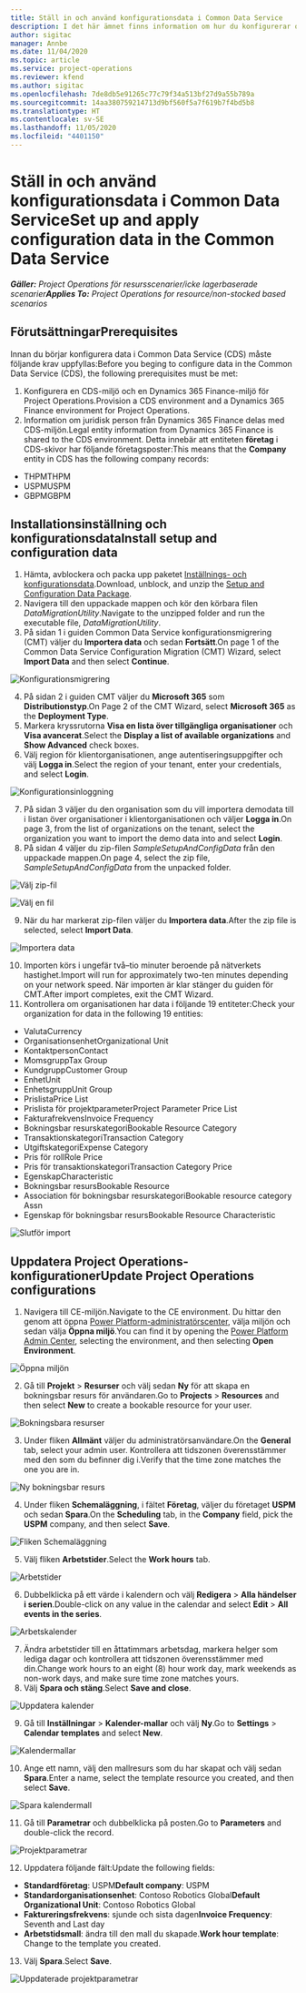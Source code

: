 ```yaml
---
title: Ställ in och använd konfigurationsdata i Common Data Service
description: I det här ämnet finns information om hur du konfigurerar och tillämpar konfigurationsdata i Project Operations.
author: sigitac
manager: Annbe
ms.date: 11/04/2020
ms.topic: article
ms.service: project-operations
ms.reviewer: kfend
ms.author: sigitac
ms.openlocfilehash: 7de8db5e91265c77c79f34a513bf27d9a55b789a
ms.sourcegitcommit: 14aa380759214713d9bf560f5a7f619b7f4bd5b8
ms.translationtype: HT
ms.contentlocale: sv-SE
ms.lasthandoff: 11/05/2020
ms.locfileid: "4401150"
---
```

# <a name="set-up-and-apply-configuration-data-in-the-common-data-service"></a><span data-ttu-id="e6684-103">Ställ in och använd konfigurationsdata i Common Data Service</span><span class="sxs-lookup"><span data-stu-id="e6684-103">Set up and apply configuration data in the Common Data Service</span></span> 

<span data-ttu-id="e6684-104">_**Gäller:** Project Operations för resursscenarier/icke lagerbaserade scenarier_</span><span class="sxs-lookup"><span data-stu-id="e6684-104">_**Applies To:** Project Operations for resource/non-stocked based scenarios_</span></span>

## <a name="prerequisites"></a><span data-ttu-id="e6684-105">Förutsättningar</span><span class="sxs-lookup"><span data-stu-id="e6684-105">Prerequisites</span></span>

<span data-ttu-id="e6684-106">Innan du börjar konfigurera data i Common Data Service (CDS) måste följande krav uppfyllas:</span><span class="sxs-lookup"><span data-stu-id="e6684-106">Before you beging to configure data in the Common Data Service (CDS), the following prerequisites must be met:</span></span>

1.  <span data-ttu-id="e6684-107">Konfigurera en CDS-miljö och en Dynamics 365 Finance-miljö för Project Operations.</span><span class="sxs-lookup"><span data-stu-id="e6684-107">Provision a CDS environment and a Dynamics 365 Finance environment for Project Operations.</span></span>
2.  <span data-ttu-id="e6684-108">Information om juridisk person från Dynamics 365 Finance delas med CDS-miljön.</span><span class="sxs-lookup"><span data-stu-id="e6684-108">Legal entity information from Dynamics 365 Finance is shared to the CDS environment.</span></span> <span data-ttu-id="e6684-109">Detta innebär att entiteten **företag** i CDS-skivor har följande företagsposter:</span><span class="sxs-lookup"><span data-stu-id="e6684-109">This means that the **Company** entity in CDS has the following company records:</span></span>
  - <span data-ttu-id="e6684-110">THPM</span><span class="sxs-lookup"><span data-stu-id="e6684-110">THPM</span></span>
  - <span data-ttu-id="e6684-111">USPM</span><span class="sxs-lookup"><span data-stu-id="e6684-111">USPM</span></span>
  - <span data-ttu-id="e6684-112">GBPM</span><span class="sxs-lookup"><span data-stu-id="e6684-112">GBPM</span></span>

## <a name="install-setup-and-configuration-data"></a><span data-ttu-id="e6684-113">Installationsinställning och konfigurationsdata</span><span class="sxs-lookup"><span data-stu-id="e6684-113">Install setup and configuration data</span></span>

1. <span data-ttu-id="e6684-114">Hämta, avblockera och packa upp paketet [Inställnings- och konfigurationsdata](https://download.microsoft.com/download/1/3/4/1349369c-6209-42b7-b3b4-5be0e67cacd8/ProjOpsSampleSetupData-%20Integrated%20UR1.zip).</span><span class="sxs-lookup"><span data-stu-id="e6684-114">Download, unblock, and unzip the [Setup and Configuration Data Package](https://download.microsoft.com/download/1/3/4/1349369c-6209-42b7-b3b4-5be0e67cacd8/ProjOpsSampleSetupData-%20Integrated%20UR1.zip).</span></span>
2. <span data-ttu-id="e6684-115">Navigera till den uppackade mappen och kör den körbara filen *DataMigrationUtility*.</span><span class="sxs-lookup"><span data-stu-id="e6684-115">Navigate to the unzipped folder and run the executable file, *DataMigrationUtility*.</span></span>
3. <span data-ttu-id="e6684-116">På sidan 1 i guiden Common Data Service konfigurationsmigrering (CMT) väljer du **Importera data** och sedan **Fortsätt**.</span><span class="sxs-lookup"><span data-stu-id="e6684-116">On page 1 of the Common Data Service Configuration Migration (CMT) Wizard, select **Import Data** and then select **Continue**.</span></span>

![Konfigurationsmigrering](./media/1ConfigurationMigration.png)

4. <span data-ttu-id="e6684-118">På sidan 2 i guiden CMT väljer du **Microsoft 365** som **Distributionstyp**.</span><span class="sxs-lookup"><span data-stu-id="e6684-118">On Page 2 of the CMT Wizard, select **Microsoft 365** as the **Deployment Type**.</span></span>
5. <span data-ttu-id="e6684-119">Markera kryssrutorna **Visa en lista över tillgängliga organisationer** och **Visa avancerat**.</span><span class="sxs-lookup"><span data-stu-id="e6684-119">Select the **Display a list of available organizations** and **Show Advanced** check boxes.</span></span>
6. <span data-ttu-id="e6684-120">Välj region för klientorganisationen, ange autentiseringsuppgifter och välj **Logga in**.</span><span class="sxs-lookup"><span data-stu-id="e6684-120">Select the region of your tenant, enter your credentials, and select **Login**.</span></span>

![Konfigurationsinloggning](./media/2ConfigurationSignin.png)

7. <span data-ttu-id="e6684-122">På sidan 3 väljer du den organisation som du vill importera demodata till i listan över organisationer i klientorganisationen och väljer **Logga in**.</span><span class="sxs-lookup"><span data-stu-id="e6684-122">On page 3, from the list of organizations on the tenant, select the organization you want to import the demo data into and select **Login**.</span></span>
8. <span data-ttu-id="e6684-123">På sidan 4 väljer du zip-filen *SampleSetupAndConfigData* från den uppackade mappen.</span><span class="sxs-lookup"><span data-stu-id="e6684-123">On page 4, select the zip file, *SampleSetupAndConfigData* from the unpacked folder.</span></span>

![Välj zip-fil](./media/3ZipFile.png)

![Välj en fil](./media/4SelectAFile.png)

9. <span data-ttu-id="e6684-126">När du har markerat zip-filen väljer du **Importera data**.</span><span class="sxs-lookup"><span data-stu-id="e6684-126">After the zip file is selected, select **Import Data**.</span></span>

![Importera data](./media/5ImportData.png)

10. <span data-ttu-id="e6684-128">Importen körs i ungefär två–tio minuter beroende på nätverkets hastighet.</span><span class="sxs-lookup"><span data-stu-id="e6684-128">Import will run for approximately two-ten minutes depending on your network speed.</span></span> <span data-ttu-id="e6684-129">När importen är klar stänger du guiden för CMT.</span><span class="sxs-lookup"><span data-stu-id="e6684-129">After import completes, exit the CMT Wizard.</span></span> 
11. <span data-ttu-id="e6684-130">Kontrollera om organisationen har data i följande 19 entiteter:</span><span class="sxs-lookup"><span data-stu-id="e6684-130">Check your organization for data in the following 19 entities:</span></span>

  - <span data-ttu-id="e6684-131">Valuta</span><span class="sxs-lookup"><span data-stu-id="e6684-131">Currency</span></span>
  - <span data-ttu-id="e6684-132">Organisationsenhet</span><span class="sxs-lookup"><span data-stu-id="e6684-132">Organizational Unit</span></span>
  - <span data-ttu-id="e6684-133">Kontaktperson</span><span class="sxs-lookup"><span data-stu-id="e6684-133">Contact</span></span>
  - <span data-ttu-id="e6684-134">Momsgrupp</span><span class="sxs-lookup"><span data-stu-id="e6684-134">Tax Group</span></span>
  - <span data-ttu-id="e6684-135">Kundgrupp</span><span class="sxs-lookup"><span data-stu-id="e6684-135">Customer Group</span></span>
  - <span data-ttu-id="e6684-136">Enhet</span><span class="sxs-lookup"><span data-stu-id="e6684-136">Unit</span></span>
  - <span data-ttu-id="e6684-137">Enhetsgrupp</span><span class="sxs-lookup"><span data-stu-id="e6684-137">Unit Group</span></span>
  - <span data-ttu-id="e6684-138">Prislista</span><span class="sxs-lookup"><span data-stu-id="e6684-138">Price List</span></span>
  - <span data-ttu-id="e6684-139">Prislista för projektparameter</span><span class="sxs-lookup"><span data-stu-id="e6684-139">Project Parameter Price List</span></span>
  - <span data-ttu-id="e6684-140">Fakturafrekvens</span><span class="sxs-lookup"><span data-stu-id="e6684-140">Invoice Frequency</span></span>
  - <span data-ttu-id="e6684-141">Bokningsbar resurskategori</span><span class="sxs-lookup"><span data-stu-id="e6684-141">Bookable Resource Category</span></span>
  - <span data-ttu-id="e6684-142">Transaktionskategori</span><span class="sxs-lookup"><span data-stu-id="e6684-142">Transaction Category</span></span>
  - <span data-ttu-id="e6684-143">Utgiftskategori</span><span class="sxs-lookup"><span data-stu-id="e6684-143">Expense Category</span></span>
  - <span data-ttu-id="e6684-144">Pris för roll</span><span class="sxs-lookup"><span data-stu-id="e6684-144">Role Price</span></span>
  - <span data-ttu-id="e6684-145">Pris för transaktionskategori</span><span class="sxs-lookup"><span data-stu-id="e6684-145">Transaction Category Price</span></span>
  - <span data-ttu-id="e6684-146">Egenskap</span><span class="sxs-lookup"><span data-stu-id="e6684-146">Characteristic</span></span>
  - <span data-ttu-id="e6684-147">Bokningsbar resurs</span><span class="sxs-lookup"><span data-stu-id="e6684-147">Bookable Resource</span></span>
  - <span data-ttu-id="e6684-148">Association för bokningsbar resurskategori</span><span class="sxs-lookup"><span data-stu-id="e6684-148">Bookable resource category Assn</span></span>
  - <span data-ttu-id="e6684-149">Egenskap för bokningsbar resurs</span><span class="sxs-lookup"><span data-stu-id="e6684-149">Bookable Resource Characteristic</span></span>

![Slutför import](./media/6CompleteImport.png)

## <a name="update-project-operations-configurations"></a><span data-ttu-id="e6684-151">Uppdatera Project Operations-konfigurationer</span><span class="sxs-lookup"><span data-stu-id="e6684-151">Update Project Operations configurations</span></span>

1. <span data-ttu-id="e6684-152">Navigera till CE-miljön.</span><span class="sxs-lookup"><span data-stu-id="e6684-152">Navigate to the CE environment.</span></span> <span data-ttu-id="e6684-153">Du hittar den genom att öppna [Power Platform-administratörscenter](https://admin.powerplatform.microsoft.com/environments), välja miljön och sedan välja **Öppna miljö**.</span><span class="sxs-lookup"><span data-stu-id="e6684-153">You can find it by opening the [Power Platform Admin Center](https://admin.powerplatform.microsoft.com/environments), selecting the environment, and then selecting **Open Environment**.</span></span> 

![Öppna miljön](./media/7OpenEnvironment.png)

2. <span data-ttu-id="e6684-155">Gå till **Projekt** > **Resurser** och välj sedan **Ny** för att skapa en bokningsbar resurs för användaren.</span><span class="sxs-lookup"><span data-stu-id="e6684-155">Go to **Projects** > **Resources** and then select **New** to create a bookable resource for your user.</span></span>

![Bokningsbara resurser](./media/8BookableResources.png)

3. <span data-ttu-id="e6684-157">Under fliken **Allmänt** väljer du administratörsanvändare.</span><span class="sxs-lookup"><span data-stu-id="e6684-157">On the **General** tab, select your admin user.</span></span> <span data-ttu-id="e6684-158">Kontrollera att tidszonen överensstämmer med den som du befinner dig i.</span><span class="sxs-lookup"><span data-stu-id="e6684-158">Verify that the time zone matches the one you are in.</span></span> 

![Ny bokningsbar resurs](./media/9NewBookableResource.png)

4. <span data-ttu-id="e6684-160">Under fliken **Schemaläggning**, i fältet **Företag**, väljer du företaget **USPM** och sedan **Spara**.</span><span class="sxs-lookup"><span data-stu-id="e6684-160">On the **Scheduling** tab, in the **Company** field, pick the **USPM** company, and then select **Save**.</span></span> 

![Fliken Schemaläggning](./media/10SchedulingTab.png)

5. <span data-ttu-id="e6684-162">Välj fliken **Arbetstider**.</span><span class="sxs-lookup"><span data-stu-id="e6684-162">Select the **Work hours** tab.</span></span>  

![Arbetstider](./media/11WorkHours.png)

6. <span data-ttu-id="e6684-164">Dubbelklicka på ett värde i kalendern och välj **Redigera** > **Alla händelser i serien**.</span><span class="sxs-lookup"><span data-stu-id="e6684-164">Double-click on any value in the calendar and select **Edit** > **All events in the series**.</span></span> 

![Arbetskalender](./media/12WorkCalendar.png)

7. <span data-ttu-id="e6684-166">Ändra arbetstider till en åttatimmars arbetsdag, markera helger som lediga dagar och kontrollera att tidszonen överensstämmer med din.</span><span class="sxs-lookup"><span data-stu-id="e6684-166">Change work hours to an eight (8) hour work day, mark weekends as non-work days, and make sure time zone matches yours.</span></span> 
8. <span data-ttu-id="e6684-167">Välj **Spara och stäng**.</span><span class="sxs-lookup"><span data-stu-id="e6684-167">Select **Save and close**.</span></span>

![Uppdatera kalender](./media/13UpdateCalendar.png)

9. <span data-ttu-id="e6684-169">Gå till **Inställningar** > **Kalender-mallar** och välj **Ny**.</span><span class="sxs-lookup"><span data-stu-id="e6684-169">Go to **Settings** > **Calendar templates** and select **New**.</span></span>
 
 ![Kalendermallar](./media/14CalendarTemplates.png)
 
 10. <span data-ttu-id="e6684-171">Ange ett namn, välj den mallresurs som du har skapat och välj sedan **Spara**.</span><span class="sxs-lookup"><span data-stu-id="e6684-171">Enter a name, select the template resource you created, and then select **Save**.</span></span> 
 
 ![Spara kalendermall](./media/15SaveCalendarTemplate.png)
 
 11. <span data-ttu-id="e6684-173">Gå till **Parametrar** och dubbelklicka på posten.</span><span class="sxs-lookup"><span data-stu-id="e6684-173">Go to **Parameters** and double-click the record.</span></span> 
 
 ![Projektparametrar](./media/16ProjectParameters.png)
 
12. <span data-ttu-id="e6684-175">Uppdatera följande fält:</span><span class="sxs-lookup"><span data-stu-id="e6684-175">Update the following fields:</span></span>

 - <span data-ttu-id="e6684-176">**Standardföretag**: USPM</span><span class="sxs-lookup"><span data-stu-id="e6684-176">**Default company**: USPM</span></span>
 - <span data-ttu-id="e6684-177">**Standardorganisationsenhet**: Contoso Robotics Global</span><span class="sxs-lookup"><span data-stu-id="e6684-177">**Default Organizational Unit**: Contoso Robotics Global</span></span>
 - <span data-ttu-id="e6684-178">**Faktureringsfrekvens**: sjunde och sista dagen</span><span class="sxs-lookup"><span data-stu-id="e6684-178">**Invoice Frequency**: Seventh and Last day</span></span>
 - <span data-ttu-id="e6684-179">**Arbetstidsmall**: ändra till den mall du skapade.</span><span class="sxs-lookup"><span data-stu-id="e6684-179">**Work hour template**: Change to the template you created.</span></span>

13. <span data-ttu-id="e6684-180">Välj **Spara**.</span><span class="sxs-lookup"><span data-stu-id="e6684-180">Select **Save**.</span></span> 

![Uppdaterade projektparametrar](./media/17UpdatedProjectParameters.png)
